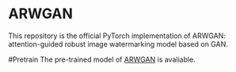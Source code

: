 # ARWGAN
This repository is the official PyTorch implementation of ARWGAN: attention-guided robust image watermarking model based on GAN.

#Pretrain
The pre-trained model of [ARWGAN](https://drive.google.com/file/d/1jDpF0LBmuFiy4PNvqaaz7vXyHCbHA4ao/view?usp=drive_link) is avaliable.
